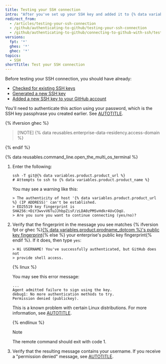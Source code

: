 ```yaml
---
title: Testing your SSH connection
intro: "After you've set up your SSH key and added it to {% data variables.product.prodname_dotcom %}, you can test your connection."
redirect_from:
  - /articles/testing-your-ssh-connection
  - /github/authenticating-to-github/testing-your-ssh-connection
  - /github/authenticating-to-github/connecting-to-github-with-ssh/testing-your-ssh-connection
versions:
  fpt: '*'
  ghes: '*'
  ghec: '*'
topics:
  - SSH
shortTitle: Test your SSH connection
---
```


Before testing your SSH connection, you should have already:
* [Checked for existing SSH keys](/authentication/connecting-to-github-with-ssh/checking-for-existing-ssh-keys)
* [Generated a new SSH key](/authentication/connecting-to-github-with-ssh/generating-a-new-ssh-key-and-adding-it-to-the-ssh-agent)
* [Added a new SSH key to your GitHub account](/authentication/connecting-to-github-with-ssh/adding-a-new-ssh-key-to-your-github-account)

You'll need to authenticate this action using your password, which is the SSH key passphrase you created earlier. See [AUTOTITLE](/authentication/connecting-to-github-with-ssh/working-with-ssh-key-passphrases).

{% ifversion ghec %}

> [!NOTE] {% data reusables.enterprise-data-residency.access-domain %}

{% endif %}

{% data reusables.command_line.open_the_multi_os_terminal %}
1. Enter the following:

   ```shell copy
   ssh -T git@{% data variables.product.product_url %}
   # Attempts to ssh to {% data variables.product.product_name %}
   ```

   You may see a warning like this:

   ```shell
   > The authenticity of host '{% data variables.product.product_url %} (IP ADDRESS)' can't be established.
   > ED25519 key fingerprint is SHA256:+DiY3wvvV6TuJJhbpZisF/zLDA0zPMSvHdkr4UvCOqU.
   > Are you sure you want to continue connecting (yes/no)?
   ```

1. Verify that the fingerprint in the message you see matches {% ifversion fpt or ghec %}[{% data variables.product.prodname_dotcom %}'s public key fingerprint](/authentication/keeping-your-account-and-data-secure/githubs-ssh-key-fingerprints){% else %} your enterprise's public key fingerprint{% endif %}. If it does, then type `yes`:

   ```shell
   > Hi USERNAME! You've successfully authenticated, but GitHub does not
   > provide shell access.
   ```

   {% linux %}

   You may see this error message:

   ```shell
   ...
   Agent admitted failure to sign using the key.
   debug1: No more authentication methods to try.
   Permission denied (publickey).
   ```

   This is a known problem with certain Linux distributions. For more information, see [AUTOTITLE](/authentication/troubleshooting-ssh/error-agent-admitted-failure-to-sign).

   {% endlinux %}

   > [!NOTE]
   > The remote command should exit with code 1.

1. Verify that the resulting message contains your username. If you receive a "permission denied" message, see [AUTOTITLE](/authentication/troubleshooting-ssh/error-permission-denied-publickey).
